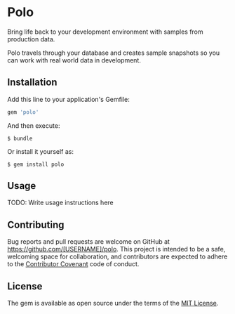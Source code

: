 # Polo
Bring life back to your development environment with samples from production data.

Polo travels through your database and creates sample snapshots so you can work with real world data in development.

## Installation

Add this line to your application's Gemfile:

```ruby
gem 'polo'
```

And then execute:

    $ bundle

Or install it yourself as:

    $ gem install polo

## Usage

TODO: Write usage instructions here

## Contributing

Bug reports and pull requests are welcome on GitHub at https://github.com/[USERNAME]/polo. This project is intended to be a safe, welcoming space for collaboration, and contributors are expected to adhere to the [Contributor Covenant](contributor-covenant.org) code of conduct.


## License

The gem is available as open source under the terms of the [MIT License](http://opensource.org/licenses/MIT).

